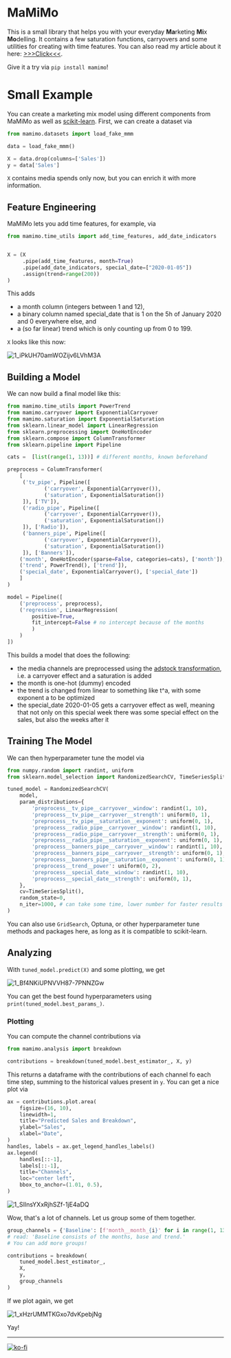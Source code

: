 # MaMiMo
This is a small library that helps you with your everyday **Ma**rketing **Mi**x **Mo**delling. It contains a few saturation functions, carryovers and some utilities for creating with time features. You can also read my article about it here: [>>>Click<<<](https://towardsdatascience.com/a-small-python-library-for-marketing-mix-modeling-mamimo-100f31666e18).

Give it a try via `pip install mamimo`!

# Small Example
You can create a marketing mix model using different components from MaMiMo as well as [scikit-learn](https://scikit-learn.org/stable/). First, we can create a dataset via
```python
from mamimo.datasets import load_fake_mmm

data = load_fake_mmm()

X = data.drop(columns=['Sales'])
y = data['Sales']
```

`X` contains media spends only now, but you can enrich it with more information.

## Feature Engineering

MaMiMo lets you add time features, for example, via

```python
from mamimo.time_utils import add_time_features, add_date_indicators


X = (X
     .pipe(add_time_features, month=True)
     .pipe(add_date_indicators, special_date=["2020-01-05"])
     .assign(trend=range(200))
)
```

This adds

- a month column (integers between 1 and 12),
- a binary column named special_date that is 1 on the 5h of January 2020 and 0 everywhere else, and
- a (so far linear) trend which is only counting up from 0 to 199.

`X` looks like this now:

![1_iPkUH70amWOZijv6LVhM3A](https://user-images.githubusercontent.com/932327/169354994-624c5608-8dcf-49ae-94e2-5195f019d596.png)

## Building a Model

We can now build a final model like this:
```python
from mamimo.time_utils import PowerTrend
from mamimo.carryover import ExponentialCarryover
from mamimo.saturation import ExponentialSaturation
from sklearn.linear_model import LinearRegression
from sklearn.preprocessing import OneHotEncoder
from sklearn.compose import ColumnTransformer
from sklearn.pipeline import Pipeline

cats =  [list(range(1, 13))] # different months, known beforehand

preprocess = ColumnTransformer(
    [
     ('tv_pipe', Pipeline([
            ('carryover', ExponentialCarryover()),
            ('saturation', ExponentialSaturation())
     ]), ['TV']),
     ('radio_pipe', Pipeline([
            ('carryover', ExponentialCarryover()),
            ('saturation', ExponentialSaturation())
     ]), ['Radio']),
     ('banners_pipe', Pipeline([
            ('carryover', ExponentialCarryover()),
            ('saturation', ExponentialSaturation())
     ]), ['Banners']),
    ('month', OneHotEncoder(sparse=False, categories=cats), ['month']),
    ('trend', PowerTrend(), ['trend']),
    ('special_date', ExponentialCarryover(), ['special_date'])
    ]
)

model = Pipeline([
    ('preprocess', preprocess),
    ('regression', LinearRegression(
        positive=True,
        fit_intercept=False # no intercept because of the months
        ) 
    )
])
```

This builds a model that does the following:
- the media channels are preprocessed using the [adstock transformation](https://en.wikipedia.org/wiki/Advertising_adstock), i.e. a carryover effect and a saturation is added
- the month is one-hot (dummy) encoded
- the trend is changed from linear to something like t^a, with some exponent a to be optimized
- the special_date 2020-01-05 gets a carryover effect as well, meaning that not only on this special week there was some special effect on the sales, but also the weeks after it

## Training The Model
We can then hyperparameter tune the model via
```python
from numpy.random import randint, uniform
from sklearn.model_selection import RandomizedSearchCV, TimeSeriesSplit

tuned_model = RandomizedSearchCV(
    model,
    param_distributions={
        'preprocess__tv_pipe__carryover__window': randint(1, 10),
        'preprocess__tv_pipe__carryover__strength': uniform(0, 1),
        'preprocess__tv_pipe__saturation__exponent': uniform(0, 1),
        'preprocess__radio_pipe__carryover__window': randint(1, 10),
        'preprocess__radio_pipe__carryover__strength': uniform(0, 1),
        'preprocess__radio_pipe__saturation__exponent': uniform(0, 1),
        'preprocess__banners_pipe__carryover__window': randint(1, 10),
        'preprocess__banners_pipe__carryover__strength': uniform(0, 1),
        'preprocess__banners_pipe__saturation__exponent': uniform(0, 1),
        'preprocess__trend__power': uniform(0, 2),           
        'preprocess__special_date__window': randint(1, 10),  
        'preprocess__special_date__strength': uniform(0, 1), 
    },
    cv=TimeSeriesSplit(),
    random_state=0,
    n_iter=1000, # can take some time, lower number for faster results
)
```

You can also use `GridSearch`, Optuna, or other hyperparameter tune methods and packages here, as long as it is compatible to scikit-learn.

## Analyzing
With `tuned_model.predict(X)` and some plotting, we get

![1_Bf4NKiUPNVVH87-7PNNZGw](https://user-images.githubusercontent.com/932327/169356818-158a322e-c18c-4404-a32f-ee69778c4d22.png)

You can get the best found hyperparameters using `print(tuned_model.best_params_)`.

### Plotting
You can compute the channel contributions via 
```python
from mamimo.analysis import breakdown

contributions = breakdown(tuned_model.best_estimator_, X, y)
```

This returns a dataframe with the contributions of each channel fo each time step, summing to the historical values present in `y`. You can get a nice plot via
```python
ax = contributions.plot.area(
    figsize=(16, 10),
    linewidth=1,
    title="Predicted Sales and Breakdown",
    ylabel="Sales",
    xlabel="Date",
)
handles, labels = ax.get_legend_handles_labels()
ax.legend(
    handles[::-1],
    labels[::-1],
    title="Channels",
    loc="center left",
    bbox_to_anchor=(1.01, 0.5),
)
```

![1_SIlnsYXxRjhSZf-1jE4aDQ](https://user-images.githubusercontent.com/932327/169357525-c4f79fa0-a2fd-46b2-8331-47e534737d81.png)

Wow, that's a lot of channels. Let us group some of them together.

```python
group_channels = {'Baseline': [f'month__month_{i}' for i in range(1, 13)] + ['Base', 'trend__trend']} 
# read: 'Baseline consists of the months, base and trend.'
# You can add more groups!

contributions = breakdown(
    tuned_model.best_estimator_,
    X,
    y,
    group_channels
)
```

If we plot again, we get

![1_xHzrUMMTKGxo7dvKpebjNg](https://user-images.githubusercontent.com/932327/169357648-13ae9097-d45b-4690-b3dd-63139da020b7.png)

Yay!

-----------------
[![ko-fi](https://ko-fi.com/img/githubbutton_sm.svg)](https://ko-fi.com/G2G7EBKVH)

